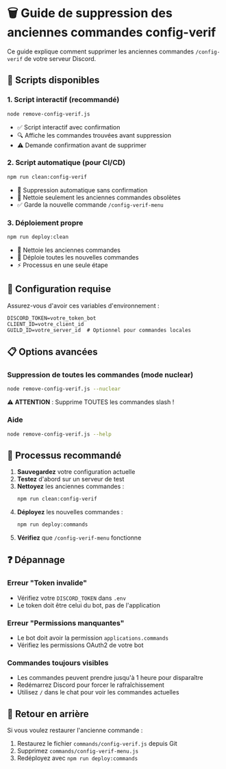 # 🗑️ Guide de suppression des anciennes commandes config-verif

Ce guide explique comment supprimer les anciennes commandes `/config-verif` de votre serveur Discord.

## 🎯 Scripts disponibles

### 1. Script interactif (recommandé)
```bash
node remove-config-verif.js
```
- ✅ Script interactif avec confirmation
- 🔍 Affiche les commandes trouvées avant suppression
- ⚠️ Demande confirmation avant de supprimer

### 2. Script automatique (pour CI/CD)
```bash
npm run clean:config-verif
```
- 🤖 Suppression automatique sans confirmation
- 🧹 Nettoie seulement les anciennes commandes obsolètes
- ✅ Garde la nouvelle commande `/config-verif-menu`

### 3. Déploiement propre
```bash
npm run deploy:clean
```
- 🧹 Nettoie les anciennes commandes
- 🚀 Déploie toutes les nouvelles commandes
- ⚡ Processus en une seule étape

## 🔧 Configuration requise

Assurez-vous d'avoir ces variables d'environnement :

```env
DISCORD_TOKEN=votre_token_bot
CLIENT_ID=votre_client_id
GUILD_ID=votre_server_id  # Optionnel pour commandes locales
```

## 📋 Options avancées

### Suppression de toutes les commandes (mode nuclear)
```bash
node remove-config-verif.js --nuclear
```
⚠️ **ATTENTION** : Supprime TOUTES les commandes slash !

### Aide
```bash
node remove-config-verif.js --help
```

## 🚀 Processus recommandé

1. **Sauvegardez** votre configuration actuelle
2. **Testez** d'abord sur un serveur de test
3. **Nettoyez** les anciennes commandes :
   ```bash
   npm run clean:config-verif
   ```
4. **Déployez** les nouvelles commandes :
   ```bash
   npm run deploy:commands
   ```
5. **Vérifiez** que `/config-verif-menu` fonctionne

## ❓ Dépannage

### Erreur "Token invalide"
- Vérifiez votre `DISCORD_TOKEN` dans `.env`
- Le token doit être celui du bot, pas de l'application

### Erreur "Permissions manquantes"
- Le bot doit avoir la permission `applications.commands`
- Vérifiez les permissions OAuth2 de votre bot

### Commandes toujours visibles
- Les commandes peuvent prendre jusqu'à 1 heure pour disparaître
- Redémarrez Discord pour forcer le rafraîchissement
- Utilisez `/` dans le chat pour voir les commandes actuelles

## 🔄 Retour en arrière

Si vous voulez restaurer l'ancienne commande :
1. Restaurez le fichier `commands/config-verif.js` depuis Git
2. Supprimez `commands/config-verif-menu.js`
3. Redéployez avec `npm run deploy:commands`